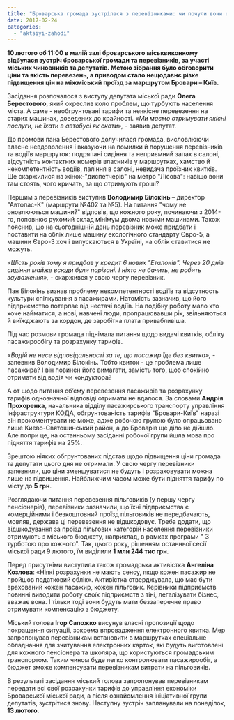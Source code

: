 ```yaml
---
title: "Броварська громада зустрілася з перевізниками: чи почули вони одне одного?"
date: 2017-02-24
categories: 
  - "aktsiyi-zahodi"
---
```


**10 лютого об 11:00 в малій залі броварського міськвиконкому відбулася зустріч броварської громади та перевізників, за участі міських чиновників та депутатів. Метою зібрання було обговорити ціни та якість перевезень, а приводом стало нещодавнє різке підвищення цін на міжміський проїзд за маршрутом Бровари – Київ.** 

Засідання розпочалося з виступу депутата міської ради **Олега Берестового**, який окреслив коло проблем, що турбують населення міста. А саме - необгрунтовані тарифи та неякісне перевезення на старих машинах, доведених до крайності. _«Ми маємо отримувати якісні послуги, не їхати в автобусі як скоти»,_ - заявив депутат.

До промови пана Берестового долучилася громада, висловлюючи власне невдоволення і вказуючи на помилки й порушення перевізників та водіїв маршруток: подряпані сидіння та неприємний запах в салоні, відсутність контактних номерів власників у маршрутках, хамство й некомпетентність водіїв, паління в салоні, невидача проїзних квитків. Ще скаржилися на жінок-"диспетчерів" на метро "Лісова": навіщо вони там стоять, чого кричать, за що отримують гроші?

Першим з перевізників виступив **Володимир Білокінь** – директор "Автопас-К" (маршрути №402 та №5). На питання "чому не оновлюються машини?" відповів, що кожного року, починаючи з 2014-го, поповнює рухомий склад мінімум двома новими машинами. Також пояснив, що на сьогоднішній день перевізник може придбати і поставити на облік лише машину екологічного стандарту Євро-5, а машини Євро-3 хоч і випускаються в Україні, на облік ставитися не можуть.

_«Шість років тому я придбав у кредит 6 нових "Еталонів". Через 20 днів сидіння майже всюди були порізані. І ніхто не бачить, не робить зауваження»,_ - скаржився у свою чергу перевізник.

Пан Білокінь визнав проблему некомпетентності водіїв та відсутность культури спілкування з пасажирами. Натомість зазначив, що його підприємство потерпає від нестачі водіїв. На подібну роботу мало хто хоче найматися, а нові, навчені люди, пропрацювавши рік, звільняються й виїжджають за кордон, де заробітна плата привабливіша.

Під час розмови громада піднімала питання щодо видачі квитків, обліку пасажирообігу та розрахунку тарифів.

_«Водій не несе відповідальності за те, що пасажир їде без квитка»,_ - запевнив Володимир Білокінь. Тобто квиток - це проблема лише пасажира? І він повинен його вимагати, замість того, щоб спокійно отримати від водія чи кондуктора?

А от щодо питання об’єму перевезення пасажирів та розрахунку тарифів однозначної відповіді отримати не вдалося. За словами **Андрія Прохоренка**, начальника відділу пасажирського транспорту управління інфраструктури КОДА, обгрунтованість тарифів "Бровари-Київ" наразі він прокоментувати не може, адже робочою групою було опрацьовано лише Києво-Святошинський район, а до Броварів ще діло не дійшло. Але попри це, на останньому засіданні робочої групи йшла мова про підняття тарифів на 25%.

Зрештою ніяких обгрунтованих підстав щодо підвищення ціни громада та депутати цього дня не отримали. У свою чергу перевізники запевнили, що ціни зменшуватися не будуть і розраховувати можна лише на підвищення. Найближчим часом може бути підняття тарифу по місту до **5 грн**.

Розглядаючи питання перевезення пільговиків (у першу чергу пенсіонерів), перевізники зазначили, що їхні підприємства є комерційними і безкоштовний проїзд пільговиків не передбачають, мовляв, держава ці перевезення не відшкодовує. Треба додати, що відшкодування за проїзд пільгових категорій населення перевізники отримують з міського бюджету, наприклад, в рамках програми " З турботою про кожного". Так, цього року, рішенням останньої сесії міської ради 9 лютого, їм виділили **1 млн 244 тис грн**.

Перед присутніми виступила також громадська активістка **Ангеліна Козлова**: «Ніякі розрахунки не мають сенсу, якщо кожен пасажир не пройшов податковий облік». Активістка стверджувала, що має бути врахований кожен пасажир, кожен пільговик. Керівники підприємств повинні виводити роботу своїх підприємств з тіні, легалізувати бізнес, вважає вона. І тільки тоді вони будуть мати беззаперечне право отримувати компенсацію з бюджету.

Міський голова **Ігор Сапожко** висунув власні пропозиції щодо покращення ситуації, зокрема впровадження електронного квитка. Мер запропонував перевізникам встановити в маршрутках спеціальне обладнання для зчитування електронних карток, які будуть виготовлені для кожного пенсіонера та школяра, що користуються громадським транспортом. Таким чином буде легко контролювати пасажирообіг, а бюджет зможе компенсувати перевізникам витрати на пільговиків.

В результаті засідання міський голова запропонував перевізникам передати всі свої розрахунки тарифів до управління економіки Броварської міської ради, а після ознайомлення ініціативної групи депутатів, зустрітися знову. Наступну зустріч запланували на понеділок, **13 лютого**.
